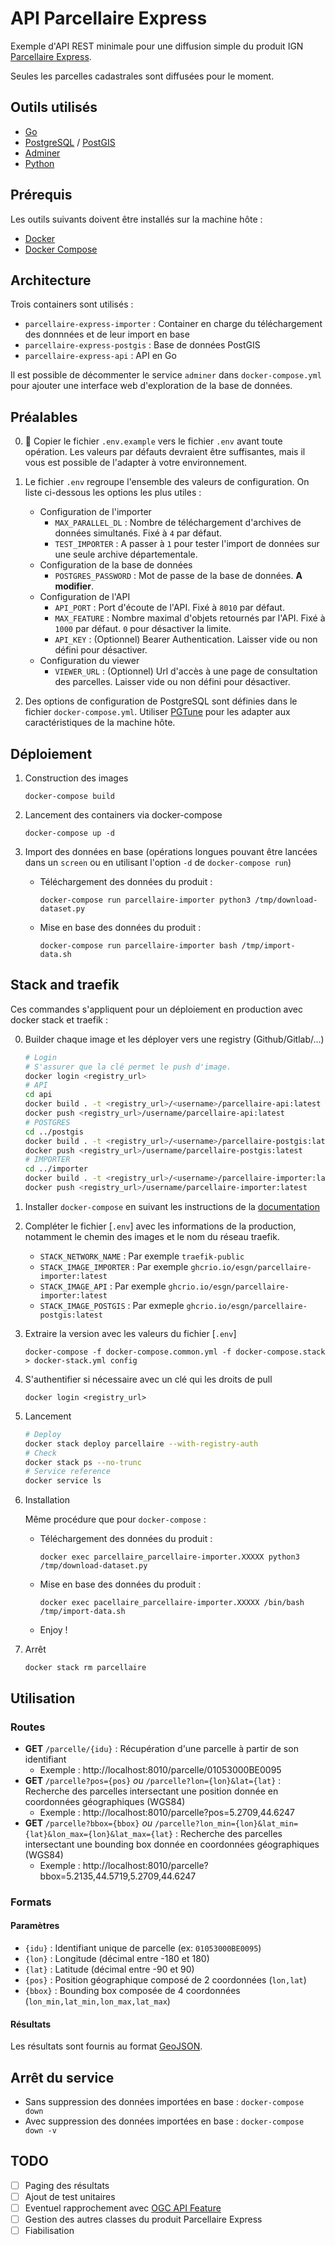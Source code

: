 # API Parcellaire Express

Exemple d'API REST minimale pour une diffusion simple du produit IGN [Parcellaire Express](https://geoservices.ign.fr/sites/default/files/2021-07/DC_Parcellaire_Express_%28PCI%29_1-0.pdf).

Seules les parcelles cadastrales sont diffusées pour le moment.

## Outils utilisés

* [Go](https://golang.org/)
* [PostgreSQL](https://www.postgresql.org/) / [PostGIS](https://postgis.net/)
* [Adminer](https://www.adminer.org/)
* [Python](https://www.python.org/)

## Prérequis

Les outils suivants doivent être installés sur la machine hôte :
* [Docker](https://docs.docker.com/get-started/overview/)
* [Docker Compose](https://docs.docker.com/compose/)

## Architecture

Trois containers sont utilisés : 
* `parcellaire-express-importer` : Container en charge du téléchargement des donnnées et de leur import en base
* `parcellaire-express-postgis` : Base de données PostGIS
* `parcellaire-express-api` : API en Go

Il est possible de décommenter le service `adminer` dans `docker-compose.yml` pour ajouter une interface web d'exploration de la base de données.

## Préalables

0. 🚨 Copier le fichier `.env.example` vers le fichier `.env` avant toute opération. Les valeurs par défauts devraient être suffisantes, mais il vous est possible de l'adapter à votre environnement.

1. Le fichier `.env` regroupe l'ensemble des valeurs de configuration. On liste ci-dessous les options les plus utiles :
    * Configuration de l'importer
      * `MAX_PARALLEL_DL` : Nombre de téléchargement d'archives de données simultanés. Fixé à `4` par défaut.
      * `TEST_IMPORTER` : A passer à `1` pour tester l'import de données sur une seule archive départementale.
    * Configuration de la base de données
      * `POSTGRES_PASSWORD` :  Mot de passe de la base de données. **A modifier**.
    * Configuration de l'API
      * `API_PORT` : Port d'écoute de l'API. Fixé à `8010` par défaut.
      * `MAX_FEATURE` : Nombre maximal d'objets retournés par l'API. Fixé à `1000` par défaut. `0` pour désactiver la limite.
      * `API_KEY` : (Optionnel) Bearer Authentication. Laisser vide ou non défini pour désactiver.
    * Configuration du viewer
      * `VIEWER_URL` : (Optionnel) Url d'accès à une page de consultation des parcelles. Laisser vide ou non défini pour désactiver.
2. Des options de configuration de PostgreSQL sont définies dans le fichier `docker-compose.yml`. Utiliser [PGTune](https://pgtune.leopard.in.ua/#/) pour les adapter aux caractéristiques de la machine hôte.

## Déploiement

1. Construction des images

    `docker-compose build`

2. Lancement des containers via docker-compose

    `docker-compose up -d`

3. Import des données en base (opérations longues pouvant être lancées dans un `screen` ou en utilisant l'option `-d` de `docker-compose run`)

   * Téléchargement des données du produit :

      `docker-compose run parcellaire-importer python3 /tmp/download-dataset.py`

   * Mise en base des données du produit :

      `docker-compose run parcellaire-importer bash /tmp/import-data.sh`

## Stack and traefik

Ces commandes s'appliquent pour un déploiement en production avec docker stack et traefik :

0. Builder chaque image et les déployer vers une registry (Github/Gitlab/...)
    
    ```bash
    # Login 
    # S'assurer que la clé permet le push d'image.
    docker login <registry_url>
    # API
    cd api
    docker build . -t <registry_url>/<username>/parcellaire-api:latest
    docker push <registry_url>/username/parcellaire-api:latest
    # POSTGRES
    cd ../postgis
    docker build . -t <registry_url>/<username>/parcellaire-postgis:latest
    docker push <registry_url>/username/parcellaire-postgis:latest
    # IMPORTER
    cd ../importer
    docker build . -t <registry_url>/<username>/parcellaire-importer:latest
    docker push <registry_url>/username/parcellaire-importer:latest
    ```

1. Installer `docker-compose` en suivant les instructions de la [documentation](https://docs.docker.com/compose/install/)

2. Compléter le fichier [`.env`] avec les informations de la production, notamment le chemin des images et le nom du réseau traefik.

    - `STACK_NETWORK_NAME` : Par exemple `traefik-public`
    - `STACK_IMAGE_IMPORTER` : Par exemple `ghcrio.io/esgn/parcellaire-importer:latest`
    - `STACK_IMAGE_API` : Par exemple `ghcrio.io/esgn/parcellaire-importer:latest`
    - `STACK_IMAGE_POSTGIS` : Par exmeple `ghcrio.io/esgn/parcellaire-postgis:latest`

3. Extraire la version avec les valeurs du fichier [`.env`]

    `docker-compose -f docker-compose.common.yml -f docker-compose.stack > docker-stack.yml config`

4. S'authentifier si nécessaire avec un clé qui les droits de pull 

    `docker login <registry_url>`

5. Lancement

    ```bash
    # Deploy
    docker stack deploy parcellaire --with-registry-auth
    # Check 
    docker stack ps --no-trunc
    # Service reference 
    docker service ls
    ```

6. Installation

    Même procédure que pour `docker-compose` :
    
   * Téléchargement des données du produit :

      `docker exec parcellaire_parcellaire-importer.XXXXX python3 /tmp/download-dataset.py`

   * Mise en base des données du produit :

      `docker exec pacellaire_parcellaire-importer.XXXXX /bin/bash /tmp/import-data.sh`
   
   * Enjoy !

7. Arrêt

    `docker stack rm parcellaire`


## Utilisation

### Routes

* **GET** `/parcelle/{idu}` : Récupération d'une parcelle à partir de son identifiant
  * Exemple : http://localhost:8010/parcelle/01053000BE0095
* **GET** `/parcelle?pos={pos}` *ou* `/parcelle?lon={lon}&lat={lat}` : Recherche des parcelles intersectant une position donnée en coordonnées géographiques (WGS84)
  * Exemple : http://localhost:8010/parcelle?pos=5.2709,44.6247
* **GET** `/parcelle?bbox={bbox}` *ou* `/parcelle?lon_min={lon}&lat_min={lat}&lon_max={lon}&lat_max={lat}` : Recherche des parcelles intersectant une bounding box donnée en coordonnées géographiques (WGS84)
  * Exemple : http://localhost:8010/parcelle?bbox=5.2135,44.5719,5.2709,44.6247

### Formats

#### Paramètres

* `{idu}` : Identifiant unique de parcelle (ex: `01053000BE0095`)
* `{lon}` : Longitude (décimal entre -180 et 180)
* `{lat}` : Latitude (décimal entre -90 et 90)
* `{pos}` : Position géographique composé de 2 coordonnées (`lon,lat`)
* `{bbox}` : Bounding box composée de 4 coordonnées (`lon_min,lat_min,lon_max,lat_max`)

#### Résultats

Les résultats sont fournis au format [GeoJSON](https://geojson.org/).

## Arrêt du service

* Sans suppression des données importées en base : `docker-compose down`
* Avec suppression des données importées en base : `docker-compose down -v`

## TODO

- [ ] Paging des résultats
- [ ] Ajout de test unitaires
- [ ] Eventuel rapprochement avec [OGC API Feature](https://www.ogc.org/standards/ogcapi-features)
- [ ] Gestion des autres classes du produit Parcellaire Express
- [ ] Fiabilisation
